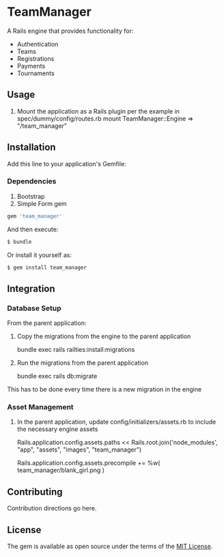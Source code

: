 # TeamManager
A Rails engine that provides functionality for:
- Authentication
- Teams
- Registrations
- Payments
- Tournaments

## Usage
1. Mount the application as a Rails plugin per the example in spec/dummy/config/routes.rb
    mount TeamManager::Engine => "/team_manager"

## Installation
Add this line to your application's Gemfile:

### Dependencies

1. Bootstrap
1. Simple Form gem

```ruby
gem 'team_manager'
```

And then execute:
```bash
$ bundle
```

Or install it yourself as:
```bash
$ gem install team_manager
```

## Integration
### Database Setup
From the parent application:

1. Copy the migrations from the engine to the parent application

    bundle exec rails railties:install:migrations

1. Run the migrations from the parent application

    bundle exec rails db:migrate

This has to be done every time there is a new migration in the engine

### Asset Management

1. In the parent application, update config/initializers/assets.rb to include the necessary engine assets

    Rails.application.config.assets.paths << Rails.root.join('node_modules', "app", "assets", "images", "team_manager")

    Rails.application.config.assets.precompile += %w( team_manager/blank_girl.png )


## Contributing
Contribution directions go here.

## License
The gem is available as open source under the terms of the [MIT License](https://opensource.org/licenses/MIT).
